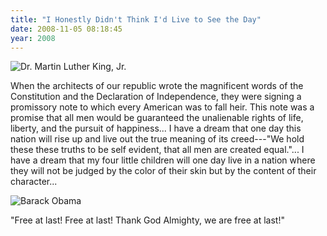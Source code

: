 ```yaml
---
title: "I Honestly Didn't Think I'd Live to See the Day"
date: 2008-11-05 08:18:45
year: 2008
---
```

<img src="{{site.github.url}}/files/2008/11/mlk.jpg" alt="Dr. Martin Luther King, Jr." />

When the architects of our republic wrote the magnificent words of the Constitution and the Declaration of Independence, they were signing a promissory note to which every American was to fall heir.  This note was a promise that all men would be guaranteed the unalienable rights of life, liberty, and the pursuit of happiness... I have a dream that one day this nation will rise up and live out the true meaning of its creed---"We hold these these truths to be self evident, that all men are created equal."... I have a dream that my four little children will one day live in a  nation where they will not be judged by the color of their skin but by the content of their character...

<img src="{{site.github.url}}/files/2008/11/obama.jpg" alt="Barack Obama" />

"Free at last!  Free at last!  Thank God Almighty, we are free at last!"
